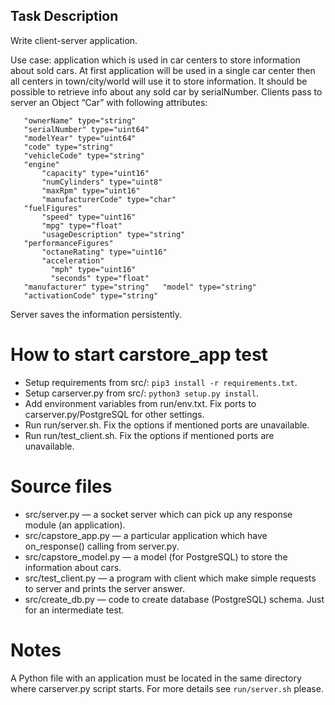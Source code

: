 ## Task Description
Write client-server application.

Use case: application which is used in car centers to store information
about sold cars. At first application will be used in a single car center then
all centers in town/city/world will use it to store information. It should be
possible to retrieve info about any sold car by serialNumber.
Clients pass to server an Object “Car” with following attributes:
```
   "ownerName" type="string"
   "serialNumber" type="uint64"
   "modelYear" type="uint64"
   "code" type="string"
   "vehicleCode" type="string"
   "engine"
       "capacity" type="uint16"
       "numCylinders" type="uint8"
       "maxRpm" type="uint16"
       "manufacturerCode" type="char"
   "fuelFigures"
       "speed" type="uint16"
       "mpg" type="float"
       "usageDescription" type="string"
   "performanceFigures"
       "octaneRating" type="uint16"
       "acceleration"
         "mph" type="uint16"
         "seconds" type="float"
   "manufacturer" type="string"   "model" type="string"
   "activationCode" type="string"
```
Server saves the information persistently.


# How to start carstore_app test
* Setup requirements from src/: `pip3 install -r requirements.txt`.
* Setup carserver.py from src/: `python3 setup.py install`.
* Add environment variables from run/env.txt. Fix ports to carserver.py/PostgreSQL for other settings.
* Run run/server.sh. Fix the options if mentioned ports are unavailable.
* Run run/test_client.sh. Fix the options if mentioned ports are unavailable.


# Source files
* src/server.py — a socket server which can pick up any response module (an application).
* src/capstore_app.py — a particular application which have on_response() calling from server.py.
* src/capstore_model.py — a model (for PostgreSQL) to store the information about cars.
* src/test_client.py — a program with client which make simple requests to server and prints the server answer.
* src/create_db.py — code to create database (PostgreSQL) schema. Just for an intermediate test.


# Notes
A Python file with an application must be located in the same directory where carserver.py script starts. For more details see `run/server.sh` please.
